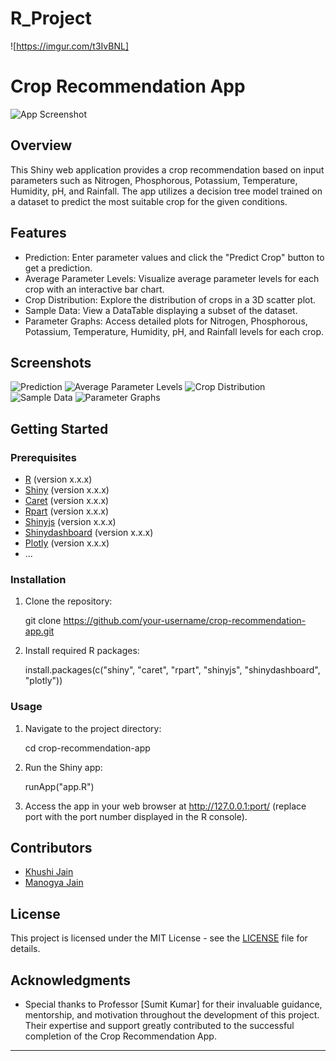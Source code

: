 # R_Project
![https://imgur.com/t3IvBNL]

# Crop Recommendation App

![App Screenshot](<https://imgur.com/P3zizag>)

## Overview

This Shiny web application provides a crop recommendation based on input parameters such as Nitrogen, Phosphorous, Potassium, Temperature, Humidity, pH, and Rainfall. The app utilizes a decision tree model trained on a dataset to predict the most suitable crop for the given conditions.

## Features

- Prediction: Enter parameter values and click the "Predict Crop" button to get a prediction.
- Average Parameter Levels: Visualize average parameter levels for each crop with an interactive bar chart.
- Crop Distribution: Explore the distribution of crops in a 3D scatter plot.
- Sample Data: View a DataTable displaying a subset of the dataset.
- Parameter Graphs: Access detailed plots for Nitrogen, Phosphorous, Potassium, Temperature, Humidity, pH, and Rainfall levels for each crop.

## Screenshots

![Prediction](<https://imgur.com/PIBKGKM>)
![Average Parameter Levels](<https://imgur.com/IBPoTsy>)
![Crop Distribution](<https://imgur.com/kP7Fixk>)
![Sample Data](<https://imgur.com/hbOs93F>)
![Parameter Graphs](<https://imgur.com/am8AKCg>)

## Getting Started

### Prerequisites

- [R](https://www.r-project.org/) (version x.x.x)
- [Shiny](https://shiny.rstudio.com/) (version x.x.x)
- [Caret](https://topepo.github.io/caret/index.html) (version x.x.x)
- [Rpart](https://cran.r-project.org/web/packages/rpart/index.html) (version x.x.x)
- [Shinyjs](https://cran.r-project.org/web/packages/shinyjs/index.html) (version x.x.x)
- [Shinydashboard](https://cran.r-project.org/web/packages/shinydashboard/index.html) (version x.x.x)
- [Plotly](https://plotly.com/r/) (version x.x.x)
- ...

### Installation

1. Clone the repository:

      git clone https://github.com/your-username/crop-recommendation-app.git
   

2. Install required R packages:

      install.packages(c("shiny", "caret", "rpart", "shinyjs", "shinydashboard", "plotly"))
   

### Usage

1. Navigate to the project directory:

      cd crop-recommendation-app
   

2. Run the Shiny app:

      runApp("app.R")
   

3. Access the app in your web browser at http://127.0.0.1:port/ (replace port with the port number displayed in the R console).

## Contributors

- [Khushi Jain](https://github.com/khushi2807)
- [Manogya Jain](https://github.com/)

## License

This project is licensed under the MIT License - see the [LICENSE](LICENSE) file for details.

## Acknowledgments

- Special thanks to Professor [Sumit Kumar] for their invaluable guidance, mentorship, and motivation throughout the development of this project. Their expertise and support greatly contributed to the successful completion of the Crop Recommendation App.

---


